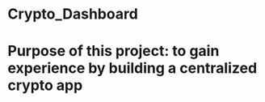 # Crypto_Dashboard

# Purpose of this project: to gain experience by building a centralized crypto app